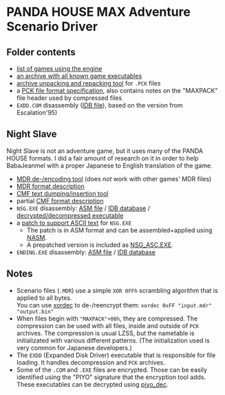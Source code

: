 # PANDA HOUSE MAX Adventure Scenario Driver

## Folder contents

- [list of games using the engine](game-list.md)
- [an archive with all known game executables](executables.7z)
- [archive unpacking and repacking tool](pck_packer.py) for `.PCK` files
- a [PCK file format specification](PCK-Format.txt), also contains notes on the "MAXPACK" file header used by compressed files
- `EXDD.COM` disassembly ([IDB file](es95_98__EXDD.DEC.idb)), based on the version from Escalation'95)

## Night Slave

Night Slave is not an adventure game, but it uses many of the PANDA HOUSE formats.
I did a fair amount of research on it in order to help BabaJeanmel with a proper Japanese to English translation of the game.

- [MDR de-/encoding tool](ns-mdr-tool.py) (does *not* work with other games' MDR files)
- [MDR format description](NightSlave-MDR.txt)
- [CMF text dumping/insertion tool](ns-cmf-text-tool.py)
- partial [CMF format description](NightSlave-CMF.txt)
- `NSG.EXE` disassembly: [ASM file](NSG.DEC2.asm) / [IDB database](NSG.DEC2.idb) / [decrypted/decompressed executable](NSG.DEC2.EXE)
- a [patch to support ASCII text](NSG_ASC.asm) for `NSG.EXE`
  - The patch is in ASM format and can be assembled+applied using [NASM](https://www.nasm.us/).
  - A prepatched version is included as [NSG\_ASC.EXE](NSG_ASC.EXE).
- `ENDING.EXE` disassembly: [ASM file](NS_ENDING.asm) / [IDB database](NS_ENDING.idb)

## Notes

- Scenario files (`.MDR`) use a simple `XOR 0FFh` scrambling algorithm that is applied to all bytes.  
  You can use [xordec](https://github.com/ValleyBell/ExtractorsDecoders/blob/master/xordec.c) to de-/reencrypt them: `xordec 0xFF "input.mdr" "output.bin"`
- When files begin with `"MAXPACK"+00h`, they are compressed. The compression can be used with all files, inside and outside of `PCK` archives.
  The compression is usual LZSS, but the nametable is initializated with various different patterns. (The initialization used is very common for Japanese developers.)
- The `EXDD` (Expanded Disk Driver) executable that is responsible for file loading.
  It handles decompression and `PCK` archives.
- Some of the `.COM` and `.EXE` files are encrypted. Those can be easily identified using the "PIYO" signature that the encryption tool adds.  
  These executables can be decrypted using [piyo\_dec](https://github.com/ValleyBell/ExtractorsDecoders/blob/master/piyo_dec.c).
